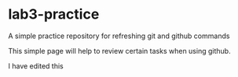 # lab3-practice
A simple practice repository for refreshing git and github commands

This simple page will help to review certain tasks when using github.

I have edited this